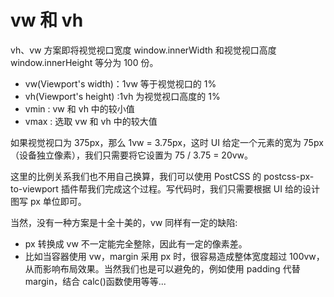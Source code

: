 # vw 和 vh

vh、vw 方案即将视觉视口宽度 window.innerWidth 和视觉视口高度 window.innerHeight 等分为 100 份。

- vw(Viewport's width)：1vw 等于视觉视口的 1%
- vh(Viewport's height) :1vh 为视觉视口高度的 1%
- vmin : vw 和 vh 中的较小值
- vmax : 选取 vw 和 vh 中的较大值

如果视觉视口为 375px，那么 1vw = 3.75px，这时 UI 给定一个元素的宽为 75px（设备独立像素），我们只需要将它设置为 75 / 3.75 = 20vw。

这里的比例关系我们也不用自己换算，我们可以使用 PostCSS 的 postcss-px-to-viewport 插件帮我们完成这个过程。写代码时，我们只需要根据 UI 给的设计图写 px 单位即可。

当然，没有一种方案是十全十美的，vw 同样有一定的缺陷:

- px 转换成 vw 不一定能完全整除，因此有一定的像素差。
- 比如当容器使用 vw，margin 采用 px 时，很容易造成整体宽度超过 100vw，从而影响布局效果。当然我们也是可以避免的，例如使用 padding 代替 margin，结合 calc()函数使用等等...
